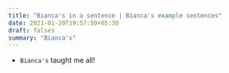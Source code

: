 ```yaml
---
title: "Bianca's in a sentence | Bianca's example sentences"
date: 2021-01-20T19:57:50+05:30
draft: falses
summary: "Bianca's"
---
```

- `Bianca's` taught me all!
                 
